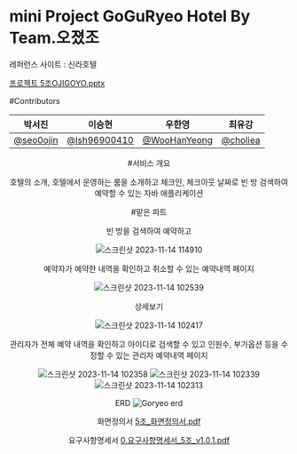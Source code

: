# mini Project GoGuRyeo Hotel By Team.오졌조 

레퍼런스 사이트 : 신라호텔  <a href="https://www.shillahotels.com/index.do" />

프로젝트 
[5조OJIGOYO.pptx](https://github.com/choliea/1st-Project-GoryeoHotel/files/13359643/5.OJIGOYO.pptx)


#Contributors

<div align="center">

| **박서진** | **이승현** | **우한영** | **최유강** |
| :------: |  :------: | :------: | :------: |
| [@seo0ojin](https://github.com/seo0ojin) | [@lsh96900410](https://github.com/lsh96900410) | [@WooHanYeong](https://github.com/WooHanYeong) | [@choliea](https://github.com/choliea) |



#서비스 개요 

호텔의 소개, 호텔에서 운영하는 룸을 소개하고
체크인, 체크아웃 날짜로 빈 방 검색하여 예약할 수 있는 자바 애플리케이션 


#맡은 파트 

빈 방을 검색하여 예약하고

![스크린샷 2023-11-14 114910](https://github.com/choliea/1st-Project-GoryeoHotel/assets/133833132/017f93eb-7ff5-4c7b-b20a-8d42b17f922b)

예약자가 예약한 내역을 확인하고 취소할 수 있는 예약내역 페이지 

![스크린샷 2023-11-14 102539](https://github.com/choliea/1st-Project-GoryeoHotel/assets/133833132/45b2cf54-a5c3-46a5-ba33-cf4d99e6ed45)

상세보기

![스크린샷 2023-11-14 102417](https://github.com/choliea/1st-Project-GoryeoHotel/assets/133833132/d53be958-0dc3-4dc5-b9ab-a4ef9466b772)

관리자가 전체 예약 내역을 확인하고 아이디로 검색할 수 있고 인원수, 부가옵션 등을 수정할 수 있는 관리자 예약내역 페이지 

![스크린샷 2023-11-14 102358](https://github.com/choliea/1st-Project-GoryeoHotel/assets/133833132/7d4f1866-7934-4b37-bc4d-1c1253c579a6)
![스크린샷 2023-11-14 102339](https://github.com/choliea/1st-Project-GoryeoHotel/assets/133833132/008a8975-cffd-4cd8-820c-9bc6e537be4d)
![스크린샷 2023-11-14 102313](https://github.com/choliea/1st-Project-GoryeoHotel/assets/133833132/c74c4210-c1ee-4c0f-bba9-34db757431cb)


ERD 
![Goryeo erd](https://github.com/choliea/1st-Project-GoryeoHotel/assets/133833132/e3622ea7-29f9-47a9-be37-eb1d5b03dc5b)

화면정의서
[5조_화면정의서.pdf](https://github.com/choliea/1st-Project-GoryeoHotel/files/13359635/5._.pdf)

요구사항명세서
[0.요구사항명세서_5조_v1.0.1.pdf](https://github.com/choliea/1st-Project-GoryeoHotel/files/13359637/0._5._v1.0.1.pdf)

